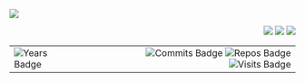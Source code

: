 <p align="left">
  <img src="https://badges.pufler.dev/years/Alextibtab/">
</p>
<p align="right">
  <img src="https://badges.pufler.dev/commits/all/Alextibtab/">
  <img src="https://badges.pufler.dev/repos/Alextibtab/">
  <img src="https://badges.pufler.dev/visits/Alextibtab/Alextibtab">
</p>


<table>
  <tr>
    <td>
      <img src="https://badges.pufler.dev/years/Alextibtab/" alt="Years Badge">
    </td>
    <td align="right">
      <img src="https://badges.pufler.dev/commits/all/Alextibtab/" alt="Commits Badge">
      <img src="https://badges.pufler.dev/repos/Alextibtab/" alt="Repos Badge">
      <img src="https://badges.pufler.dev/visits/Alextibtab/Alextibtab" alt="Visits Badge">
    </td>
  </tr>
</table>
